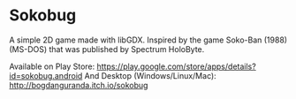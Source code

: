 Sokobug
=======
A simple 2D game made with libGDX.
Inspired by the game Soko-Ban (1988) (MS-DOS) that was published by Spectrum HoloByte.

Available on Play Store: https://play.google.com/store/apps/details?id=sokobug.android
And Desktop (Windows/Linux/Mac): http://bogdanguranda.itch.io/sokobug
